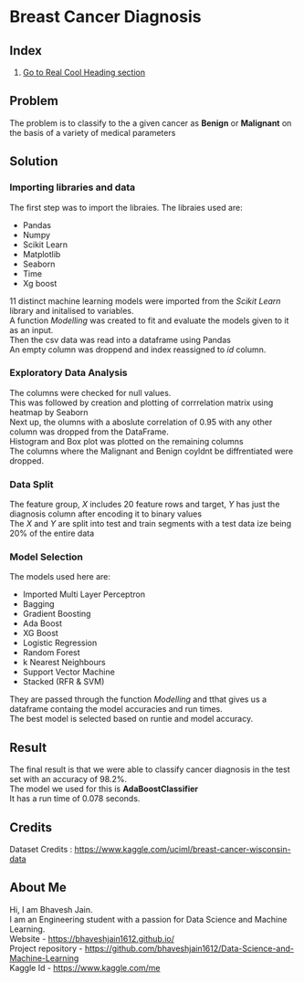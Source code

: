 # Breast Cancer Diagnosis
## Index
1. [Go to Real Cool Heading section](#Problem)


## Problem
The problem is to classify to the a given cancer as **Benign** or **Malignant** on the basis of a variety of medical parameters
## Solution
### Importing libraries and data
The first step was to import the libraies. The libraies used are:<br>
* Pandas
* Numpy
* Scikit Learn
* Matplotlib
* Seaborn
* Time 
* Xg boost<br>

11 distinct machine learning models were imported from the _Scikit Learn_ library and initalised to variables.<br>
A function _Modelling_ was created to fit and evaluate the models given to it as an input.<br>
Then the csv data was read into a dataframe using Pandas<br>
An empty column was droppend and index reassigned to _id_ column.<br>
### Exploratory Data Analysis
The columns were checked for null values.<br>
This was followed by creation and plotting of corrrelation matrix using heatmap by Seaborn<br>
Next up, the olumns with a aboslute correlation of 0.95 with any other column was dropped from the DataFrame.<br>
Histogram and Box plot was plotted on the remaining columns<br>
The columns where the Malignant and Benign coyldnt be diffrentiated were dropped.<br>
### Data Split
The feature group, _X_ includes 20 feature rows and target, _Y_ has just the diagnosis column after encoding it to binary values<br>
The _X_ and _Y_ are split into test and train segments with a test data ize being 20% of the entire data<br>
### Model Selection
The models used here are:<br>
* Imported Multi Layer Perceptron	
* Bagging	
* Gradient Boosting	
* Ada Boost	
* XG Boost	
* Logistic Regression	
* Random Forest	
* k Nearest Neighbours	
* Support Vector Machine	
* Stacked (RFR & SVM)<br>

They are passed through the function _Modelling_ and tthat gives us a dataframe containg the model accuracies and run times.<br>
The best model is selected based on runtie and model accuracy.<br>
## Result
The final result is that we were able to classify cancer diagnosis in the test set with an accuracy of 98.2%.<br>
The model we used for this is **AdaBoostClassifier** <br>
It has a run time of 0.078 seconds.<br>
## Credits
Dataset Credits : https://www.kaggle.com/uciml/breast-cancer-wisconsin-data
## About Me
Hi, I am Bhavesh Jain.<br>
I am an Engineering student with a passion for Data Science and Machine Learning.<br>
Website - https://bhaveshjain1612.github.io/ <br>
Project repository - https://github.com/bhaveshjain1612/Data-Science-and-Machine-Learning <br>
Kaggle Id - https://www.kaggle.com/me <br>
